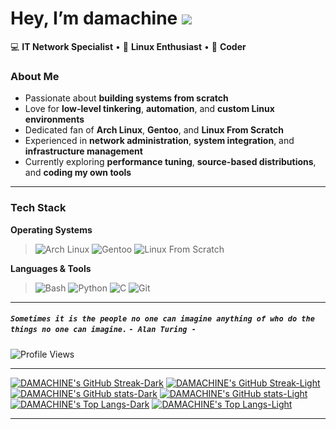 <div align="left">

# Hey, I’m damachine <img src="https://emojis.slackmojis.com/emojis/images/1531849430/4246/blob-sunglasses.gif?1531849430" style="max-width:4%; display: inline-block;" data-target="animated-image.originalImage">

💻 **IT Network Specialist** • 🐧 **Linux Enthusiast** • 🧠 **Coder** 

### About Me
- Passionate about **building systems from scratch**
- Love for **low-level tinkering**, **automation**, and **custom Linux environments**
- Dedicated fan of **Arch Linux**, **Gentoo**, and **Linux From Scratch**
- Experienced in **network administration**, **system integration**, and **infrastructure management**
-  Currently exploring **performance tuning**, **source-based distributions**, and **coding my own tools**

---

### Tech Stack
**Operating Systems**
> ![Arch Linux](https://img.shields.io/badge/-Arch_Linux-1793D1?logo=arch-linux&logoColor=white)
> ![Gentoo](https://img.shields.io/badge/-Gentoo-54487A?logo=gentoo&logoColor=white)
> ![Linux From Scratch](https://img.shields.io/badge/-LFS-2C3E50?logo=linux&logoColor=white)

**Languages & Tools**
> ![Bash](https://img.shields.io/badge/-Bash-4EAA25?logo=gnu-bash&logoColor=white)
> ![Python](https://img.shields.io/badge/-Python-3776AB?logo=python&logoColor=white)
> ![C](https://img.shields.io/badge/-C-00599C?logo=c&logoColor=white)
> ![Git](https://img.shields.io/badge/-Git-F05032?logo=git&logoColor=white)

---

##### **`Sometimes it is the people no one can imagine anything of who do the things no one can imagine.` `- Alan Turing -`**

![Profile Views](https://komarev.com/ghpvc/?username=damachine&color=blue&style=flat-square) 

---

[![DAMACHINE's GitHub Streak-Dark](http://github-readme-streak-stats.herokuapp.com?user=damachine&theme=github-dark&card_width=1024#gh-dark-mode-only)](https://git.io/streak-stats#gh-dark-mode-only)
[![DAMACHINE's GitHub Streak-Light](http://github-readme-streak-stats.herokuapp.com?user=damachine&theme=default&card_width=1024#gh-light-mode-only)](https://git.io/streak-stats#gh-light-mode-only)
[![DAMACHINE's GitHub stats-Dark](https://github-readme-stats.vercel.app/api?username=damachine&show_icons=true&theme=github_dark&card_width=1024#gh-dark-mode-only)](https://github.com/damachine/github-readme-stats#gh-dark-mode-only)
[![DAMACHINE's GitHub stats-Light](https://github-readme-stats.vercel.app/api?username=damachine&show_icons=true&theme=default&card_width=1024#gh-light-mode-only)](https://github.com/damachine/github-readme-stats#gh-light-mode-only)
[![DAMACHINE's Top Langs-Dark](https://github-readme-stats.vercel.app/api/top-langs/?username=damachine&show_icons=true&layout=compact&theme=github_dark&hide_border=false&card_width=1024#gh-dark-mode-only)](https://github.com/damachine/github-readme-stats#gh-dark-mode-only)
[![DAMACHINE's Top Langs-Light](https://github-readme-stats.vercel.app/api/top-langs/?username=damachine&show_icons=true&layout=compact&theme=default&hide_border=false&card_width=1024#gh-dark-mode-only)](https://github.com/damachine/github-readme-stats#gh-light-mode-only) 

---

</div>
